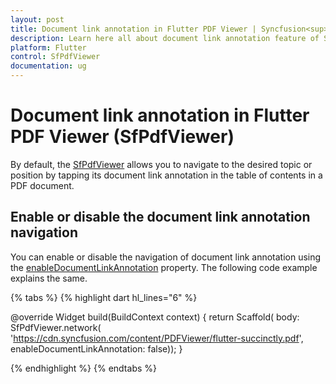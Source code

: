 ```yaml
---
layout: post
title: Document link annotation in Flutter PDF Viewer | Syncfusion<sup>&reg;</sup>
description: Learn here all about document link annotation feature of Syncfusion<sup>&reg;</sup> Flutter PDF Viewer (SfPdfViewer) widget and more.
platform: Flutter
control: SfPdfViewer
documentation: ug
---
```


# Document link annotation in Flutter PDF Viewer (SfPdfViewer)

By default, the [SfPdfViewer](https://pub.dev/documentation/syncfusion_flutter_pdfviewer/latest/pdfviewer/SfPdfViewer-class.html) allows you to navigate to the desired topic or position by tapping its document link annotation in the table of contents in a PDF document.

## Enable or disable the document link annotation navigation

You can enable or disable the navigation of document link annotation using the [enableDocumentLinkAnnotation](https://pub.dev/documentation/syncfusion_flutter_pdfviewer/latest/pdfviewer/SfPdfViewer/enableDocumentLinkAnnotation.html) property. The following code example explains the same.

{% tabs %}
{% highlight dart hl_lines="6" %}

@override
Widget build(BuildContext context) {
  return Scaffold(
      body: SfPdfViewer.network(
              'https://cdn.syncfusion.com/content/PDFViewer/flutter-succinctly.pdf',
              enableDocumentLinkAnnotation: false));
}

{% endhighlight %}
{% endtabs %}
